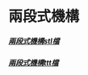 # 兩段式機構

##### [兩段式機構stl檔](https://github.com/s40523133/gitbook/blob/master/ag12/%E5%85%A9%E6%AE%B5%E5%BC%8F%E6%A9%9F%E6%A7%8B/%E4%BA%8C%E6%AE%B5%E5%BC%8F%E6%A9%9F%E6%A7%8B.stl)

##### [兩段式機構ttt檔](https://github.com/s40523133/gitbook/blob/master/ag12/%E5%85%A9%E6%AE%B5%E5%BC%8F%E6%A9%9F%E6%A7%8B/%E5%85%A9%E6%AE%B5%E5%BC%8F%E6%A8%A1%E6%93%AC%E7%B7%B4%E7%BF%92.ttt)
